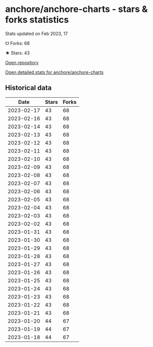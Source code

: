 # anchore/anchore-charts - stars & forks statistics

Stats updated on Feb 2023, 17

☋ Forks: 68

★ Stars: 43

[Open repository](https://github.com/anchore/anchore-charts)

[Open detailed stats for anchore/anchore-charts](https://reviewgithub.com/rep/anchore/anchore-charts)

## Historical data
| Date | Stars | Forks |
|------|-------|-------|
| 2023-02-17 | 43 | 68 | 
| 2023-02-16 | 43 | 68 | 
| 2023-02-14 | 43 | 68 | 
| 2023-02-13 | 43 | 68 | 
| 2023-02-12 | 43 | 68 | 
| 2023-02-11 | 43 | 68 | 
| 2023-02-10 | 43 | 68 | 
| 2023-02-09 | 43 | 68 | 
| 2023-02-08 | 43 | 68 | 
| 2023-02-07 | 43 | 68 | 
| 2023-02-06 | 43 | 68 | 
| 2023-02-05 | 43 | 68 | 
| 2023-02-04 | 43 | 68 | 
| 2023-02-03 | 43 | 68 | 
| 2023-02-02 | 43 | 68 | 
| 2023-01-31 | 43 | 68 | 
| 2023-01-30 | 43 | 68 | 
| 2023-01-29 | 43 | 68 | 
| 2023-01-28 | 43 | 68 | 
| 2023-01-27 | 43 | 68 | 
| 2023-01-26 | 43 | 68 | 
| 2023-01-25 | 43 | 68 | 
| 2023-01-24 | 43 | 68 | 
| 2023-01-23 | 43 | 68 | 
| 2023-01-22 | 43 | 68 | 
| 2023-01-21 | 43 | 68 | 
| 2023-01-20 | 44 | 67 | 
| 2023-01-19 | 44 | 67 | 
| 2023-01-18 | 44 | 67 | 

